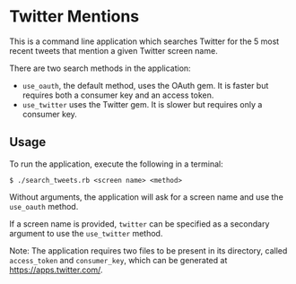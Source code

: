 # Twitter Mentions

This is a command line application which searches Twitter for the 5 most recent tweets that mention a given Twitter screen name.

There are two search methods in the application:

- `use_oauth`, the default method, uses the OAuth gem. It is faster but requires both a consumer key and an access token.
- `use_twitter` uses the Twitter gem. It is slower but requires only a consumer key.

## Usage

To run the application, execute the following in a terminal:
```
$ ./search_tweets.rb <screen name> <method> 
```
Without arguments, the application will ask for a screen name and use the `use_oauth` method.

If a screen name is provided, `twitter` can be specified as a secondary argument to use the `use_twitter` method.

Note:
The application requires two files to be present in its directory, called `access_token` and `consumer_key`, which can be generated at https://apps.twitter.com/.
